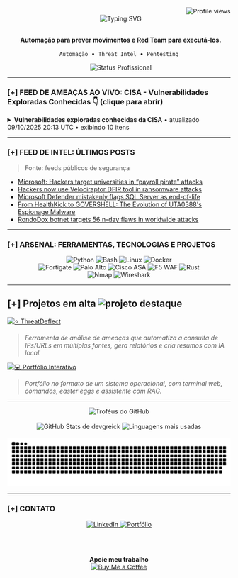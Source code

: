<div align="right">
  <img src="https://komarev.com/ghpvc/?username=DevGreick&label=Profile%20views&color=0e75b6&style=flat" alt="Profile views" />
</div>
<div align="center">
  <img src="https://readme-typing-svg.herokuapp.com?font=Arial&size=25&pause=1000&color=00FF7F&center=true&vCenter=true&width=520&lines=Ola...;BEM-VINDO." alt="Typing SVG" />
</div>

<div align="center">
  <p>
    <strong>Automação para prever movimentos e Red Team para executá-los.</strong>
  </p>
  <p>
    <code>Automação</code> &nbsp;•&nbsp; <code>Threat Intel</code> &nbsp;•&nbsp; <code>Pentesting</code>
  </p>
  <img src="https://img.shields.io/badge/STATUS-Ativo_na_NTT_DATA-0e75b6?style=for-the-badge" alt="Status Profissional"/>

</div>

---

### [+] FEED DE AMEAÇAS AO VIVO: CISA - Vulnerabilidades Exploradas Conhecidas 👇 (clique para abrir)



  <!-- CVE-LIST:START -->
<details>
<summary><strong>Vulnerabilidades exploradas conhecidas da CISA</strong>  •  atualizado 09/10/2025 20:13 UTC  •  exibindo 10 itens</summary>

> Fonte: CISA Known Exploited Vulnerabilities

- **CVE-2021-43798** - Grafana Path Traversal Vulnerability  
  Fornecedor: Grafana Labs | Produto: Grafana | Adicionado: 2025-10-09  
  Grafana contains a path traversal vulnerability that could allow access to local files.  
  Ação requerida: Apply mitigations per vendor instructions, follow applicable BOD 22-01 guidance for cloud services, or discontinue use of the product if mitigations are unavailable.

- **CVE-2025-27915** - Synacor Zimbra Collaboration Suite (ZCS) Cross-site Scripting Vulnerability  
  Fornecedor: Synacor | Produto: Zimbra Collaboration Suite (ZCS) | Adicionado: 2025-10-07  
  Synacor Zimbra Collaboration Suite (ZCS) contains a cross-site scripting vulnerability that exists in the Classic Web Client due to insufficient sanitization of HTML content in ICS files. When a user views an e-mail message containing a malicious ICS entry, its embedded JavaScript executes via an ontoggle event inside a tag. This allows an attacker to run arbitrary JavaScript within the victim's session, potentially leading to unauthorized actions such as setting e-mail filters to redirect messages to an attacker-controlled address. As a result, an attacker can perform unauthorized actions on the victim's account, including e-mail redirection and data exfiltration.  
  Ação requerida: Apply mitigations per vendor instructions, follow applicable BOD 22-01 guidance for cloud services, or discontinue use of the product if mitigations are unavailable.

- **CVE-2021-22555** - Linux Kernel Heap Out-of-Bounds Write Vulnerability  
  Fornecedor: Linux | Produto: Kernel | Adicionado: 2025-10-06  
  Linux Kernel contains a heap out-of-bounds write vulnerability that could allow an attacker to gain privileges or cause a DoS (via heap memory corruption) through user name space.  
  Ação requerida: Apply mitigations per vendor instructions, follow applicable BOD 22-01 guidance for cloud services, or discontinue use of the product if mitigations are unavailable.

- **CVE-2010-3962** - Microsoft Internet Explorer Uninitialized Memory Corruption Vulnerability  
  Fornecedor: Microsoft | Produto: Internet Explorer | Adicionado: 2025-10-06  
  Microsoft Internet Explorer contains an uninitialized memory corruption vulnerability that could allow for remote code execution. The impacted product could be end-of-life (EoL) and/or end-of-service (EoS). Users should discontinue product utilization.  
  Ação requerida: Apply mitigations per vendor instructions, follow applicable BOD 22-01 guidance for cloud services, or discontinue use of the product if mitigations are unavailable.

- **CVE-2021-43226** - Microsoft Windows Privilege Escalation Vulnerability  
  Fornecedor: Microsoft | Produto: Windows | Adicionado: 2025-10-06  
  Microsoft Windows Common Log File System Driver contains a privilege escalation vulnerability that could allow a local, privileged attacker to bypass certain security mechanisms.  
  Ação requerida: Apply mitigations per vendor instructions, follow applicable BOD 22-01 guidance for cloud services, or discontinue use of the product if mitigations are unavailable.

- **CVE-2013-3918** - Microsoft Windows Out-of-Bounds Write Vulnerability  
  Fornecedor: Microsoft | Produto: Windows | Adicionado: 2025-10-06  
  Microsoft Windows contains an out-of-bounds write vulnerability in the InformationCardSigninHelper Class ActiveX control, icardie.dll. An attacker could exploit the vulnerability by constructing a specially crafted webpage. When a user views the webpage, the vulnerability could allow remote code execution. An attacker who successfully exploited this vulnerability could gain the same user rights as the current user. The impacted product could be end-of-life (EoL) and/or end-of-service (EoS). Users should discontinue product utilization.  
  Ação requerida: Apply mitigations per vendor instructions, follow applicable BOD 22-01 guidance for cloud services, or discontinue use of the product if mitigations are unavailable.

- **CVE-2011-3402** - Microsoft Windows Remote Code Execution Vulnerability  
  Fornecedor: Microsoft | Produto: Windows | Adicionado: 2025-10-06  
  Microsoft Windows Kernel contains an unspecified vulnerability in the TrueType font parsing engine in win32k.sys in the kernel-mode drivers that allows remote attackers to execute arbitrary code via crafted font data in a Word document or web page.  
  Ação requerida: Apply mitigations per vendor instructions, follow applicable BOD 22-01 guidance for cloud services, or discontinue use of the product if mitigations are unavailable.

- **CVE-2010-3765** - Mozilla Multiple Products Remote Code Execution Vulnerability  
  Fornecedor: Mozilla | Produto: Multiple Products | Adicionado: 2025-10-06  
  Mozilla Firefox, SeaMonkey, and Thunderbird contain an unspecified vulnerability when JavaScript is enabled. This allows remote attackers to execute arbitrary code via vectors related to nsCSSFrameConstructor::ContentAppended, the appendChild method, incorrect index tracking, and the creation of multiple frames, which triggers memory corruption.  
  Ação requerida: Apply mitigations per vendor instructions, follow applicable BOD 22-01 guidance for cloud services, or discontinue use of the product if mitigations are unavailable.

- **CVE-2025-61882** - Oracle E-Business Suite Unspecified Vulnerability  
  Fornecedor: Oracle | Produto: E-Business Suite | Adicionado: 2025-10-06  
  Oracle E-Business Suite contains an unspecified vulnerability in the BI Publisher Integration component. The vulnerability allows unauthenticated attacker with network access via HTTP to compromise Oracle Concurrent Processing. Successful attacks can result in takeover of Oracle Concurrent Processing.  
  Ação requerida: Apply mitigations per vendor instructions, follow applicable BOD 22-01 guidance for cloud services, or discontinue use of the product if mitigations are unavailable.

- **CVE-2014-6278** - GNU Bash OS Command Injection Vulnerability  
  Fornecedor: GNU | Produto: GNU Bash | Adicionado: 2025-10-02  
  GNU Bash contains an OS command injection vulnerability which allows remote attackers to execute arbitrary commands via a crafted environment.  
  Ação requerida: Apply mitigations per vendor instructions, follow applicable BOD 22-01 guidance for cloud services, or discontinue use of the product if mitigations are unavailable.

</details>




































































































































































































































































































































































































































































































































































































































































































































































































































































  <!-- CVE-LIST:END -->

</details>

---

### [+] FEED DE INTEL: ÚLTIMOS POSTS

> Fonte: feeds públicos de segurança

<!-- BLOG-POST-LIST:START -->
- [Microsoft: Hackers target universities in “payroll pirate” attacks](https://www.bleepingcomputer.com/news/security/hackers-target-university-hr-employees-in-payroll-pirate-attacks/)
- [Hackers now use Velociraptor DFIR tool in ransomware attacks](https://www.bleepingcomputer.com/news/security/hackers-now-use-velociraptor-dfir-tool-in-ransomware-attacks/)
- [Microsoft Defender mistakenly flags SQL Server as end-of-life](https://www.bleepingcomputer.com/news/microsoft/microsoft-defender-mistakenly-flags-sql-server-as-end-of-life/)
- [From HealthKick to GOVERSHELL: The Evolution of UTA0388&#39;s Espionage Malware](https://thehackernews.com/2025/10/from-healthkick-to-govershell-evolution.html)
- [RondoDox botnet targets 56 n-day flaws in worldwide attacks](https://www.bleepingcomputer.com/news/security/rondodox-botnet-targets-56-n-day-flaws-in-worldwide-attacks/)
<!-- BLOG-POST-LIST:END -->

---
### [+] ARSENAL: FERRAMENTAS, TECNOLOGIAS E PROJETOS

<div align="center">
  <img src="https://img.shields.io/badge/Python-3776AB?style=for-the-badge&logo=python&logoColor=white" alt="Python" />
  <img src="https://img.shields.io/badge/Bash-4EAA25?style=for-the-badge&logo=gnu-bash&logoColor=white" alt="Bash" />
  <img src="https://img.shields.io/badge/Linux-FCC624?style=for-the-badge&logo=linux&logoColor=black" alt="Linux" />
  <img src="https://img.shields.io/badge/Docker-2496ED?style=for-the-badge&logo=docker&logoColor=white" alt="Docker" />
  <br/>
  <img src="https://img.shields.io/badge/Fortigate-EF2D56?style=for-the-badge&logo=fortinet&logoColor=white" alt="Fortigate" />
  <img src="https://img.shields.io/badge/Palo%20Alto-0086D1?style=for-the-badge&logo=paloaltonetworks&logoColor=white" alt="Palo Alto" />
  <img src="https://img.shields.io/badge/Cisco%20ASA-1BA0D7?style=for-the-badge&logo=cisco&logoColor=white" alt="Cisco ASA" />
  <img src="https://img.shields.io/badge/WAF%20F5-FF3B30?style=for-the-badge&logo=f5&logoColor=white" alt="F5 WAF" />
  <img src="https://img.shields.io/badge/Rust-000000?style=for-the-badge&logo=rust&logoColor=white" alt="Rust" />
  <br/>
  <img src="https://img.shields.io/badge/Nmap-3c9735?style=for-the-badge&logo=nmap&logoColor=white" alt="Nmap" />
  <img src="https://img.shields.io/badge/Wireshark-1679A7?style=for-the-badge&logo=wireshark&logoColor=white" alt="Wireshark" />
</div>

---

## [+] Projetos em alta <img src="https://img.icons8.com/fluency/48/star.png" alt="projeto destaque" width="28"/>

[![⭐ ThreatDeflect](https://img.shields.io/badge/⭐ThreatDeflect-2980B9?style=for-the-badge&logo=github&logoColor=white&labelColor=0D1117)](https://github.com/devgreick/ThreatDeflect)
> *Ferramenta de análise de ameaças que automatiza a consulta de IPs/URLs em múltiplas fontes, gera relatórios e cria resumos com IA local.*
> <br>


[![💻 Portfólio Interativo](https://img.shields.io/badge/💻_Portfólio_Interativo-1ABC9C?style=for-the-badge&logo=linux&logoColor=white&labelColor=0D1117)](https://portfolio.assistentecyber.com/)
> *Portfólio no formato de um sistema operacional, com terminal web, comandos, easter eggs e assistente com RAG.*
> <br>





---

<div align="center">
  <img src="https://github-profile-trophy.vercel.app/?username=devgreick&theme=matrix&no-bg=true&no-frame=true&row=1&column=5" alt="Troféus do GitHub" />
  <br><br>
  <img height="180em" src="https://github-readme-stats.vercel.app/api?username=devgreick&show_icons=true&hide_border=true&count_private=true&include_all_commits=true&title_color=39FF14&icon_color=39FF14&text_color=58A6FF&bg_color=0D1117" alt="GitHub Stats de devgreick" />
  <img height="180em" src="https://github-readme-stats.vercel.app/api/top-langs/?username=devgreick&layout=compact&langs_count=8&hide_border=true&title_color=39FF14&text_color=58A6FF&bg_color=0D1117" alt="Linguagens mais usadas" />
  <br><br>
  <img src="https://raw.githubusercontent.com/devgreick/devgreick/main/output/snake.svg" alt="Snake animation" />
</div>


---

### [+] CONTATO

<div align="center">
  <a href="https://www.linkedin.com/in/jacksongreick/" target="_blank">
    <img src="https://img.shields.io/badge/LinkedIn-0077B5?style=for-the-badge&logo=linkedin&logoColor=white" alt="LinkedIn"/>
  </a>
  <a href="https://portfolio.assistentecyber.com/" target="_blank">
    <img src="https://img.shields.io/badge/Portfólio_Interativo-000000?style=for-the-badge&logo=linux-terminal&logoColor=00ff7f" alt="Portfólio"/>
  </a>
  
  <br><br>
  
  <table>
    <tr>
    <p align="center">
  <strong>Apoie meu trabalho</strong><br>
  <a href="https://buymeacoffee.com/devgreick" target="_blank">
    <img src="https://cdn.buymeacoffee.com/buttons/v2/default-yellow.png" alt="Buy Me a Coffee" width="150">
  </a>
</p>
        </a>
      </td>
    </tr>
  </table>
</div>

